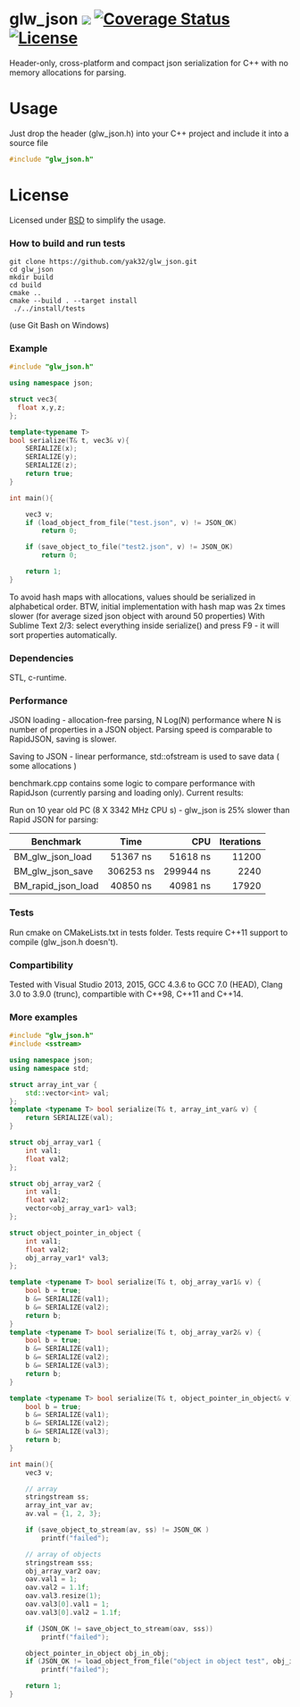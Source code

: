 # glw_json  ![](https://github.com/yak32/glw_json/workflows/status/badge.svg) [![Coverage Status](https://coveralls.io/repos/github/yak32/glw_json/badge.svg)](https://coveralls.io/github/yak32/glw_json) [![License](https://img.shields.io/badge/License-BSD%203--Clause-blue.svg)](https://opensource.org/licenses/BSD-3-Clause)
Header-only, cross-platform and compact json serialization for C++ with no memory allocations for parsing.

# Usage
Just drop the header (glw_json.h) into your C++ project and include it into a source file

```C++
#include "glw_json.h"
```

# License
Licensed under [BSD](https://opensource.org/licenses/BSD-2-Clause) to simplify the usage.

### How to build and run tests
```
git clone https://github.com/yak32/glw_json.git
cd glw_json
mkdir build
cd build
cmake ..
cmake --build . --target install
 ./../install/tests
```
(use Git Bash on Windows)

### Example
```c++
#include "glw_json.h"

using namespace json;

struct vec3{
  float x,y,z;
};

template<typename T>
bool serialize(T& t, vec3& v){
	SERIALIZE(x);
	SERIALIZE(y);
	SERIALIZE(z);
	return true;
}

int main(){

	vec3 v;
	if (load_object_from_file("test.json", v) != JSON_OK)
		return 0;

	if (save_object_to_file("test2.json", v) != JSON_OK)
		return 0;

	return 1;
}
```

To avoid hash maps with allocations, values should be serialized in alphabetical order.
BTW, initial implementation with hash map was 2x times slower (for average sized json object with around 50 properties)
With Sublime Text 2/3: select everything inside serialize() and press F9 - it will sort properties automatically.

### Dependencies
 STL, c-runtime.

### Performance
JSON loading - allocation-free parsing, N Log(N) performance where N is number of properties in a JSON object.
   Parsing speed is comparable to RapidJSON, saving is slower.

Saving to JSON  - linear performance, std::ofstream is used to save data ( some allocations )

benchmark.cpp contains some logic to compare performance with RapidJson (currently parsing and loading only). Current results:

Run on 10 year old PC (8 X 3342 MHz CPU s) - glw_json is 25% slower than Rapid JSON for parsing:

| Benchmark        | Time          | CPU      | Iterations  |
| ---------------- |:-------------:| --------:| --------:   |
| BM_glw_json_load | 51367 ns      | 51618 ns | 11200       |
| BM_glw_json_save | 306253 ns     |299944 ns | 2240        |
| BM_rapid_json_load | 40850 ns    | 40981 ns | 17920       |

### Tests
 Run cmake on CMakeLists.txt in tests folder. Tests require C++11 support to compile (glw_json.h doesn't).

### Compartibility
  Tested with Visual Studio 2013, 2015, GCC 4.3.6 to GCC 7.0 (HEAD), Clang 3.0 to 3.9.0 (trunc), compartible with C++98, C++11 and C++14.

### More examples
```c++
#include "glw_json.h"
#include <sstream>

using namespace json;
using namespace std;

struct array_int_var {
	std::vector<int> val;
};
template <typename T> bool serialize(T& t, array_int_var& v) {
	return SERIALIZE(val);
}

struct obj_array_var1 {
	int val1;
	float val2;
};

struct obj_array_var2 {
	int val1;
	float val2;
	vector<obj_array_var1> val3;
};

struct object_pointer_in_object {
	int val1;
	float val2;
	obj_array_var1* val3;
};

template <typename T> bool serialize(T& t, obj_array_var1& v) {
	bool b = true;
	b &= SERIALIZE(val1);
	b &= SERIALIZE(val2);
	return b;
}
template <typename T> bool serialize(T& t, obj_array_var2& v) {
	bool b = true;
	b &= SERIALIZE(val1);
	b &= SERIALIZE(val2);
	b &= SERIALIZE(val3);
	return b;
}

template <typename T> bool serialize(T& t, object_pointer_in_object& v) {
	bool b = true;
	b &= SERIALIZE(val1);
	b &= SERIALIZE(val2);
	b &= SERIALIZE(val3);
	return b;
}

int main(){
	vec3 v;

	// array
	stringstream ss;
	array_int_var av;
	av.val = {1, 2, 3};

	if (save_object_to_stream(av, ss) != JSON_OK )
		printf("failed");

	// array of objects
	stringstream sss;
	obj_array_var2 oav;
	oav.val1 = 1;
	oav.val2 = 1.1f;
	oav.val3.resize(1);
	oav.val3[0].val1 = 1;
	oav.val3[0].val2 = 1.1f;

	if (JSON_OK != save_object_to_stream(oav, sss))
		printf("failed");

	object_pointer_in_object obj_in_obj;
	if (JSON_OK != load_object_from_file("object in object test", obj_in_obj))
		printf("failed");

	return 1;
}
```

